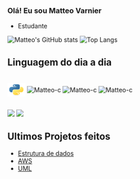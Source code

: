 ### Olá! Eu sou Matteo Varnier

- Estudante

![Matteo's GitHub stats](https://github-readme-stats.vercel.app/api?username=matteovar&show_icons=true&theme=radical)
![Top Langs](https://github-readme-stats.vercel.app/api/top-langs/?username=matteovar&layout=compact)

## Linguagem do dia a dia

<div style="dispaly: inline_block">
    <div style="display: inline_block"><br>
  <img align="center" alt="Matteo-Python" height="30" width="40" src="https://raw.githubusercontent.com/devicons/devicon/master/icons/python/python-original.svg">
  <img align="center" alt="Matteo-c" height="30" width="40" src="https://cdn.jsdelivr.net/gh/devicons/devicon/icons/c/c-original.svg">
  <img align="center" alt="Matteo-c" height="30" width="40" src="https://cdn.jsdelivr.net/gh/devicons/devicon/icons/java/java-original.svg">
  <img align="center" alt="Matteo-c" height="30" width="40" src="https://cdn.jsdelivr.net/gh/devicons/devicon/icons/mysql/mysql-original.svg">
</div>

##

<div>

<a href="https://www.linkedin.com/in/matteo-varnier-80b4a31bb/" target="_blank"><img src="https://img.shields.io/badge/LinkedIn-0077B5?style=for-the-badge&logo=linkedin&logoColor=white" target="_blank"></a>
<a href = "mailto:matvarnier@gmail.com"><img src="https://img.shields.io/badge/-Gmail-%23333?style=for-the-badge&logo=gmail&logoColor=white" target="_blank"></a>

</div>

## Ultimos Projetos feitos
- [Estrutura de dados](https://github.com/matteovar/ESTRUTURA_DE_DADOS)<br/>
- [AWS](https://github.com/Bobertkiller/Grupo_Aws)
- [UML](https://github.com/matteovar/UML-Classroom-FCI)

